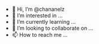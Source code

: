 - 👋 Hi, I’m @chananelz
- 👀 I’m interested in ...
- 🌱 I’m currently learning ...
- 💞️ I’m looking to collaborate on ...
- 📫 How to reach me ...

<!---
chananelz/chananelz is a ✨ special ✨ repository because its `README.md` (this file) appears on your GitHub profile.
You can click the Preview link to take a look at your changes.
--->
